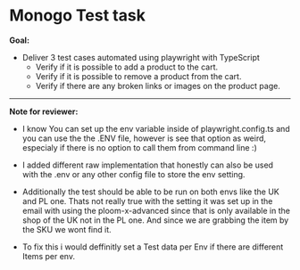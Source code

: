 # Monogo Test task

**Goal:**
- Deliver 3 test cases automated using playwright with TypeScript
  - Verify if it is possible to add a product to the cart.
  - Verify if it is possible to remove a product from the cart.
  - Verify if there are any broken links or images on the product page.

---
**Note for reviewer:**
- I know You can set up the env variable inside of playwright.config.ts and you can use the the .ENV file, however is see that option as weird, especialy if there is no option to call them from command line :) 
- I added different raw implementation that honestly can also be used with the .env or any other config file to store the env setting.

- Additionally the test should be able to be run on both envs like the UK and PL one. Thats not really true with the setting it was set up in the email with using the ploom-x-advanced since that is only available in the shop of the UK not in the PL one. 
And since we are grabbing the item by the SKU we wont find it. 
- To fix this i would deffinitly set a Test data per Env if there are different Items per env.


